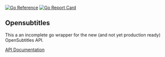 [![Go Reference](https://pkg.go.dev/badge/github.com/odwrtw/opensubtitles.svg)](https://pkg.go.dev/github.com/odwrtw/opensubtitles)
[![Go Report Card](https://goreportcard.com/badge/github.com/odwrtw/opensubtitles)](https://goreportcard.com/report/github.com/odwrtw/opensubtitles)

## Opensubtitles

This a an incomplete go wrapper for the new (and not yet production ready) OpenSubtitles API.

[API Documentation](https://opensubtitles.stoplight.io/docs/opensubtitles-api/open_api.json)
